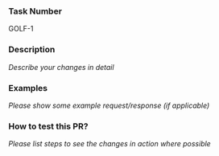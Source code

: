 ### Task Number
GOLF-1

### Description
*Describe your changes in detail*

### Examples
*Please show some example request/response (if applicable)*

### How to test this PR?
*Please list steps to see the changes in action where possible*
